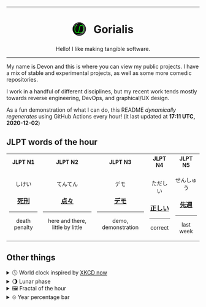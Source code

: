 ***

<h1 align="center">
<sub>
    <img src="readme/resources/avatar.png" height="36">
</sub>
&nbsp;
Gorialis
</h1>
<p align="center">
Hello! I like making tangible software.
</p>

***

My name is Devon and this is where you can view my public projects. I have a mix of stable and experimental projects, as well as some more comedic repositories.

I work in a handful of different disciplines, but my recent work tends mostly towards reverse engineering, DevOps, and graphical/UX design.

As a fun demonstration of what I can do, this README *dynamically regenerates* using GitHub Actions every hour! (it last updated at **17:11 UTC, 2020-12-02**)

<h2>JLPT words of the hour</h2>
<table>
    <tr>
        <th>JLPT N1</th>
        <th>JLPT N2</th>
        <th>JLPT N3</th>
        <th>JLPT N4</th>
        <th>JLPT N5</th>
    </tr>
    <tr>
        <td>
            <p align="center">しけい</p>
            <h3 align="center"><b><a href="https://jisho.org/search/%E6%AD%BB%E5%88%91">死刑</a></b></h3>
            <hr>
            <p align="center">death penalty</p>
        </td>
        <td>
            <p align="center">てんてん</p>
            <h3 align="center"><b><a href="https://jisho.org/search/%E7%82%B9%E3%80%85">点々</a></b></h3>
            <hr>
            <p align="center">here and there,<wbr> little by little</p>
        </td>
        <td>
            <p align="center">デモ</p>
            <h3 align="center"><b><a href="https://jisho.org/search/%E3%83%87%E3%83%A2">デモ</a></b></h3>
            <hr>
            <p align="center">demo,<wbr> demonstration</p>
        </td>
        <td>
            <p align="center">ただしい</p>
            <h3 align="center"><b><a href="https://jisho.org/search/%E6%AD%A3%E3%81%97%E3%81%84">正しい</a></b></h3>
            <hr>
            <p align="center">correct</p>
        </td>
        <td>
            <p align="center">せんしゅう</p>
            <h3 align="center"><b><a href="https://jisho.org/search/%E5%85%88%E9%80%B1">先週</a></b></h3>
            <hr>
            <p align="center">last week</p>
        </td>
    </tr>
</table>

<h2>Other things</h2>
<details>
<summary>🕔  World clock inspired by <a href="https://xkcd.com/now">XKCD now</a></summary>

> <img src="generated/now.png" width="512">

</details>
<details>
<summary>🌖 Lunar phase</summary>

The moon is approximately 61.53% through its phase (Waning Gibbous).

</details>
<details>
<summary>&#x1f5bc; Fractal of the hour</summary>

> <img src="generated/fractal.png" width="512">

</details>
<details>
<summary>&#x23f2; Year percentage bar</summary>
<pre><code>2020 [██████████████████▁▁] 92.00%</code></pre>
</details>

